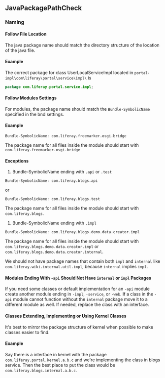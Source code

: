 ## JavaPackagePathCheck

### Naming

#### Follow File Location
The java package name should match the directory structure of the location of
the java file.

#### Example

The correct package for class UserLocalServiceImpl located in
`portal-impl\com\liferay\portal\service\impl\` is

```java
package com.liferay.portal.service.impl;
```

#### Follow Modules Settings
For modules, the package name should match the `Bundle-SymbolicName` specified
in the bnd settings.

#### Example

```
Bundle-SymbolicName: com.liferay.freemarker.osgi.bridge
```
The package name for all files inside the module should start with
`com.liferay.freemarker.osgi.bridge`

#### Exceptions

1. Bundle-SymbolicName ending with `.api` or `.test`

```
Bundle-SymbolicName: com.liferay.blogs.api
```
or
```
Bundle-SymbolicName: com.liferay.blogs.test
```

The package name for all files inside the module should start with
`com.liferay.blogs`.

1. Bundle-SymbolicName ending with `.impl`

```
Bundle-SymbolicName: com.liferay.blogs.demo.data.creator.impl
```

The package name for all files inside the module should start with
`com.liferay.blogs.demo.data.creator.impl` or
`com.liferay.blogs.demo.data.creator.internal`.

We should not have package names that contain both `impl` and `internal` like
`com.liferay.wiki.internal.util.impl`, because `internal` implies `impl`.

#### Modules Ending With `-api` Should Not Have `internal` or `impl` Packages

If you need some classes or default implementation for an `-api` module create
another module ending in `-impl`, `-service`, or `-web`. If a class in the
`-api` module cannot function without the `internal` package move it to a
different module as well. If needed, replace the class with an interface.

#### Classes Extending, Implementing or Using Kernel Classes

It's best to mirror the package structure of kernel when possible to make
classes easier to find.

#### Example

Say there is a interface in kernel with the package
`com.liferay.portal.kernel.a.b.c` and we're implementing the class in blogs
service. Then the best place to put the class would be
`com.liferay.blogs.internal.a.b.c`.